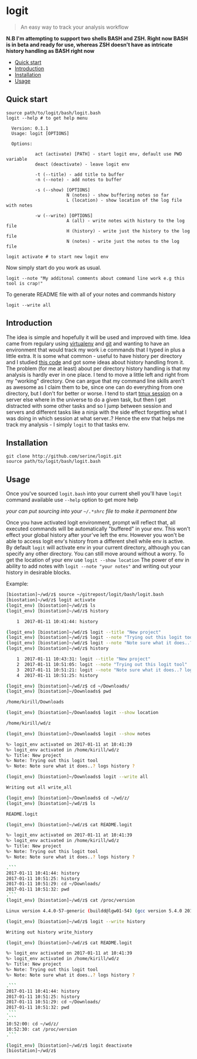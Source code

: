 # logit

> An easy way to track your analysis workflow

**N.B I'm attempting to support two shells BASH and ZSH. Right now BASH is in beta and ready for use, whereas ZSH doesn't have as intricate history handling as BASH right now**

- [Quick start](#quick-start)
- [Introduction](#introduction)
- [Installation](#installation)
- [Usage](#usage)

## Quick start

```
source path/to/logit/bash/logit.bash
logit --help # to get help menu

  Version: 0.1.1
  Usage: logit [OPTIONS]

  Options: 

           act (activate) [PATH] - start logit env, default use PWD variable
           deact (deactivate) - leave logit env

           -t (--title) - add title to buffer
           -n (--note) - add notes to buffer

           -s (--show) [OPTIONS]
                       N (notes) - show buffering notes so far
                       L (location) - show location of the log file with notes

           -w (--write) [OPTIONS]
                       A (all) - write notes with history to the log file
                       H (history) - write just the history to the log file
                       N (notes) - write just the notes to the log file
```

```
logit activate # to start new logit env
```

Now simply start do you work as usual. 

```
logit --note "My additonal comments about command line work e.g this tool is crap!"
```

To generate README file with all of your notes and commands history

```
logit --write all
```

## Introduction

The idea is simple and hopefully it will be used and improved with time. Idea came from regulary using [virtualenv](https://virtualenv.pypa.io/en/stable/) and [git](https://git-scm.com/) and wanting to have an environment that would track my work i.e commands that I typed in plus a little extra. It is some what common - useful to have history per directory and I studied [this code](https://github.com/jimhester/per-directory-history) and got some ideas about history handling from it. The problem (for me at least) about per directory history handling is that my analysis is hardly ever in one place. I tend to move a little left and right from my "working" directory. One can argue that my command line skills aren't as awesome as I claim them to be, since one can do everything from one directory, but I don't for better or worse. I tend to start [tmux session](https://tmux.github.io/) on a server else where in the universe to do a given task, but then I get distracted with some other tasks and so I jump between session and servers and different tasks like a ninja with the side effect forgetting what I was doing in which session at what server..? Hence the env that helps me track my analysis - I simply `logit` to that tasks env.  

## Installation

```
git clone http://github.com/serine/logit.git
source path/to/logit/bash/logit.bash
```

## Usage

Once you've sourced `logit.bash` into your current shell you'll have `logit` command available use `--help` option to get more help

_your can put sourcing into your `~/.*shrc` file to make it permanent btw_

Once you have activated logit environment, prompt will reflect that, all executed commands will be automatically "buffered" in your env. This won't effect your global history after your've left the env. However you won't be able to access logit env's history from a different shell while env is active. By default `logit` will activate env in your current directory, although you can specify any other directory. You can still move around without a worry. To get the location of your env use `logit --show location`
The power of env in ability to add notes with `logit --note "your notes"` and writing out your history in desirable blocks. 

Example:

```BASH
[biostation]~/wd/z$ source ~/gitrepost/logit/bash/logit.bash
[biostation]~/wd/z$ logit activate
(logit_env) [biostation]~/wd/z$ ls
(logit_env) [biostation]~/wd/z$ history

    1  2017-01-11 10:41:44: history 

(logit_env) [biostation]~/wd/z$ logit --title "New project"
(logit_env) [biostation]~/wd/z$ logit --note "Trying out this logit tool"
(logit_env) [biostation]~/wd/z$ logit --note "Note sure what it does..? logs history ?"
(logit_env) [biostation]~/wd/z$ history 

    1  2017-01-11 10:43:31: logit --title "New project"
    2  2017-01-11 10:51:05: logit --note "Trying out this logit tool"
    3  2017-01-11 10:51:21: logit --note "Note sure what it does..? logs history ?"
    4  2017-01-11 10:51:25: history 

(logit_env) [biostation]~/wd/z$ cd ~/Downloads/
(logit_env) [biostation]~/Downloads$ pwd

/home/kirill/Downloads

(logit_env) [biostation]~/Downloads$ logit --show location

/home/kirill/wd/z

(logit_env) [biostation]~/Downloads$ logit --show notes

%> logit_env activated on 2017-01-11 at 10:41:39
%> logit_env activated in /home/kirill/wd/z
%> Title: New project
%> Note: Trying out this logit tool
%> Note: Note sure what it does..? logs history ?

(logit_env) [biostation]~/Downloads$ logit --write all

Writing out all write_all

(logit_env) [biostation]~/Downloads$ cd ~/wd/z/
(logit_env) [biostation]~/wd/z$ ls

README.logit

(logit_env) [biostation]~/wd/z$ cat README.logit 

%> logit_env activated on 2017-01-11 at 10:41:39
%> logit_env activated in /home/kirill/wd/z
%> Title: New project
%> Note: Trying out this logit tool
%> Note: Note sure what it does..? logs history ?

.```
2017-01-11 10:41:44: history 
2017-01-11 10:51:25: history 
2017-01-11 10:51:29: cd ~/Downloads/
2017-01-11 10:51:32: pwd
.```
(logit_env) [biostation]~/wd/z$ cat /proc/version

Linux version 4.4.0-57-generic (buildd@lgw01-54) (gcc version 5.4.0 20160609 (Ubuntu 5.4.0-6ubuntu1~16.04.4) ) #78-Ubuntu SMP Fri Dec 9 23:50:32 UTC 2016

(logit_env) [biostation]~/wd/z$ logit --write history

Writing out history write_history

(logit_env) [biostation]~/wd/z$ cat README.logit 

%> logit_env activated on 2017-01-11 at 10:41:39
%> logit_env activated in /home/kirill/wd/z
%> Title: New project
%> Note: Trying out this logit tool
%> Note: Note sure what it does..? logs history ?

.```
2017-01-11 10:41:44: history 
2017-01-11 10:51:25: history 
2017-01-11 10:51:29: cd ~/Downloads/
2017-01-11 10:51:32: pwd
.```
.```
10:52:00: cd ~/wd/z/
10:52:30: cat /proc/version
.```

(logit_env) [biostation]~/wd/z$ logit deactivate
[biostation]~/wd/z$
```

